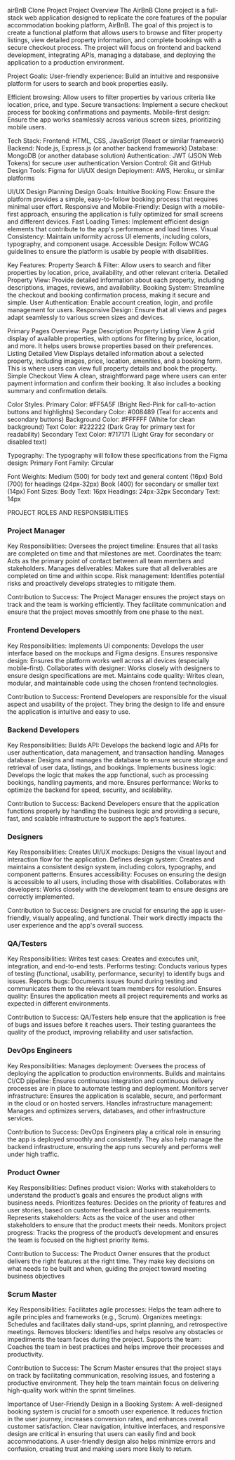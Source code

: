 airBnB Clone Project
Project Overview
The AirBnB Clone project is a full-stack web application designed to replicate the core features of the popular accommodation booking platform, AirBnB. The goal of this project is to create a functional platform that allows users to browse and filter property listings, view detailed property information, and complete bookings with a secure checkout process. The project will focus on frontend and backend development, integrating APIs, managing a database, and deploying the application to a production environment.

Project Goals:
User-friendly experience: Build an intuitive and responsive platform for users to search and book properties easily.

Efficient browsing: Allow users to filter properties by various criteria like location, price, and type.
Secure transactions: Implement a secure checkout process for booking confirmations and payments.
Mobile-first design: Ensure the app works seamlessly across various screen sizes, prioritizing mobile users.

Tech Stack:
Frontend: HTML, CSS, JavaScript (React or similar framework)
Backend: Node.js, Express.js (or another backend framework)
Database: MongoDB (or another database solution)
Authentication: JWT (JSON Web Tokens) for secure user authentication
Version Control: Git and GitHub
Design Tools: Figma for UI/UX design
Deployment: AWS, Heroku, or similar platforms

UI/UX Design Planning
Design Goals:
Intuitive Booking Flow: Ensure the platform provides a simple, easy-to-follow booking process that requires minimal user effort.
Responsive and Mobile-Friendly: Design with a mobile-first approach, ensuring the application is fully optimized for small screens and different devices.
Fast Loading Times: Implement efficient design elements that contribute to the app's performance and load times.
Visual Consistency: Maintain uniformity across UI elements, including colors, typography, and component usage.
Accessible Design: Follow WCAG guidelines to ensure the platform is usable by people with disabilities.

Key Features:
Property Search & Filter: Allow users to search and filter properties by location, price, availability, and other relevant criteria.
Detailed Property View: Provide detailed information about each property, including descriptions, images, reviews, and availability.
Booking System: Streamline the checkout and booking confirmation process, making it secure and simple.
User Authentication: Enable account creation, login, and profile management for users.
Responsive Design: Ensure that all views and pages adapt seamlessly to various screen sizes and devices.

Primary Pages Overview:
Page	Description
Property Listing View	A grid display of available properties, with options for filtering by price, location, and more. It helps users browse properties based on their preferences.
Listing Detailed View	Displays detailed information about a selected property, including images, price, location, amenities, and a booking form. This is where users can view full property details and book the property.
Simple Checkout View	A clean, straightforward page where users can enter payment information and confirm their booking. It also includes a booking summary and confirmation details.

Color Styles:
Primary Color: #FF5A5F (Bright Red-Pink for call-to-action buttons and highlights)
Secondary Color: #008489 (Teal for accents and secondary buttons)
Background Color: #FFFFFF (White for clean background)
Text Color: #222222 (Dark Gray for primary text for readability)
Secondary Text Color: #717171 (Light Gray for secondary or disabled text)

Typography:
The typography will follow these specifications from the Figma design:
Primary Font Family: Circular

Font Weights:
Medium (500) for body text and general content (16px)
Bold (700) for headings (24px-32px)
Book (400) for secondary or smaller text (14px)
Font Sizes:
Body Text: 16px
Headings: 24px-32px
Secondary Text: 14px

PROJECT ROLES AND RESPONSIBILITIES

### Project Manager
Key Responsibilities:
Oversees the project timeline: Ensures that all tasks are completed on time and that milestones are met.
Coordinates the team: Acts as the primary point of contact between all team members and stakeholders.
Manages deliverables: Makes sure that all deliverables are completed on time and within scope.
Risk management: Identifies potential risks and proactively develops strategies to mitigate them.

Contribution to Success:
The Project Manager ensures the project stays on track and the team is working efficiently. They facilitate communication and ensure that the project moves smoothly from one phase to the next.

### Frontend Developers
Key Responsibilities:
Implements UI components: Develops the user interface based on the mockups and Figma designs.
Ensures responsive design: Ensures the platform works well across all devices (especially mobile-first).
Collaborates with designer: Works closely with designers to ensure design specifications are met.
Maintains code quality: Writes clean, modular, and maintainable code using the chosen frontend technologies.

Contribution to Success:
Frontend Developers are responsible for the visual aspect and usability of the project. They bring the design to life and ensure the application is intuitive and easy to use.

### Backend Developers
Key Responsibilities:
Builds API: Develops the backend logic and APIs for user authentication, data management, and transaction handling.
Manages database: Designs and manages the database to ensure secure storage and retrieval of user data, listings, and bookings.
Implements business logic: Develops the logic that makes the app functional, such as processing bookings, handling payments, and more.
Ensures performance: Works to optimize the backend for speed, security, and scalability.

Contribution to Success:
Backend Developers ensure that the application functions properly by handling the business logic and providing a secure, fast, and scalable infrastructure to support the app’s features.

### Designers
Key Responsibilities:
Creates UI/UX mockups: Designs the visual layout and interaction flow for the application.
Defines design system: Creates and maintains a consistent design system, including colors, typography, and component patterns.
Ensures accessibility: Focuses on ensuring the design is accessible to all users, including those with disabilities.
Collaborates with developers: Works closely with the development team to ensure designs are correctly implemented.

Contribution to Success:
Designers are crucial for ensuring the app is user-friendly, visually appealing, and functional. Their work directly impacts the user experience and the app's overall success.

### QA/Testers
Key Responsibilities:
Writes test cases: Creates and executes unit, integration, and end-to-end tests.
Performs testing: Conducts various types of testing (functional, usability, performance, security) to identify bugs and issues.
Reports bugs: Documents issues found during testing and communicates them to the relevant team members for resolution.
Ensures quality: Ensures the application meets all project requirements and works as expected in different environments.

Contribution to Success:
QA/Testers help ensure that the application is free of bugs and issues before it reaches users. Their testing guarantees the quality of the product, improving reliability and user satisfaction.

### DevOps Engineers
Key Responsibilities:
Manages deployment: Oversees the process of deploying the application to production environments.
Builds and maintains CI/CD pipeline: Ensures continuous integration and continuous delivery processes are in place to automate testing and deployment.
Monitors server infrastructure: Ensures the application is scalable, secure, and performant in the cloud or on hosted servers.
Handles infrastructure management: Manages and optimizes servers, databases, and other infrastructure services.

Contribution to Success:
DevOps Engineers play a critical role in ensuring the app is deployed smoothly and consistently. They also help manage the backend infrastructure, ensuring the app runs securely and performs well under high traffic.

### Product Owner
Key Responsibilities:
Defines product vision: Works with stakeholders to understand the product’s goals and ensures the product aligns with business needs.
Prioritizes features: Decides on the priority of features and user stories, based on customer feedback and business requirements.
Represents stakeholders: Acts as the voice of the user and other stakeholders to ensure that the product meets their needs.
Monitors project progress: Tracks the progress of the product’s development and ensures the team is focused on the highest priority items.

Contribution to Success:
The Product Owner ensures that the product delivers the right features at the right time. They make key decisions on what needs to be built and when, guiding the project toward meeting business objectives

### Scrum Master
Key Responsibilities:
Facilitates agile processes: Helps the team adhere to agile principles and frameworks (e.g., Scrum).
Organizes meetings: Schedules and facilitates daily stand-ups, sprint planning, and retrospective meetings.
Removes blockers: Identifies and helps resolve any obstacles or impediments the team faces during the project.
Supports the team: Coaches the team in best practices and helps improve their processes and productivity.

Contribution to Success:
The Scrum Master ensures that the project stays on track by facilitating communication, resolving issues, and fostering a productive environment. They help the team maintain focus on delivering high-quality work within the sprint timelines.

Importance of User-Friendly Design in a Booking System:
A well-designed booking system is crucial for a smooth user experience. It reduces friction in the user journey, increases conversion rates, and enhances overall customer satisfaction. Clear navigation, intuitive interfaces, and responsive design are critical in ensuring that users can easily find and book accommodations. A user-friendly design also helps minimize errors and confusion, creating trust and making users more likely to return.
